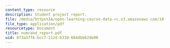 ```yaml
---
content_type: resource
description: Student project report.
file: /media/https%3A/open-learning-course-data-rc.s3.amazonaws.com/18-996-random-matrix-theory-and-its-applications-spring-2004/873a37f6bcc7112db33d684dbb62de08_numrand_report.pdf
file_type: application/pdf
resourcetype: Document
title: numrand_report.pdf
uid: 873a37f6-bcc7-112d-b33d-684dbb62de08
---
```

